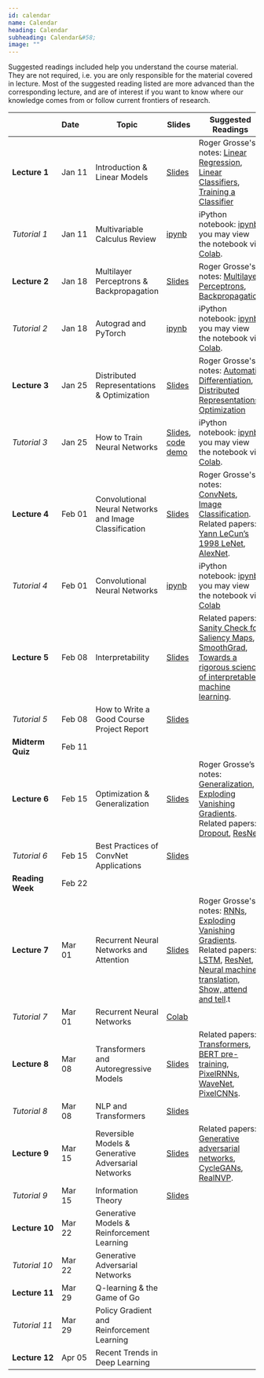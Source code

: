 ```yaml
---
id: calendar
name: Calendar
heading: Calendar
subheading: Calendar&#58;
image: ""
---
```


Suggested readings included help you understand the course material. They are not required, i.e. you are only responsible for the material covered in lecture. Most of the suggested reading listed are more advanced than the corresponding lecture, and are of interest if you want to know where our knowledge comes from or follow current frontiers of research.

|       | Date&nbsp;&nbsp;&nbsp;&nbsp;    | Topic                  | Slides  | Suggested Readings 
|-------|----|------------------------|---------|------------------------------------------
| **Lecture&nbsp;1**| Jan 11 | Introduction & Linear Models | [Slides](assets/slides/lec01.pdf)  | Roger Grosse's notes: [Linear Regression](assets/readings/L01a.pdf), [Linear Classifiers](assets/readings/L01b.pdf), [Training a Classifier](assets/readings/L01c.pdf)
| *Tutorial&nbsp;1* | Jan 11  | Multivariable Calculus Review  | [ipynb](assets/tutorials/tut01_calc_intro.ipynb)  | iPython notebook: [ipynb](assets/tutorials/tut01_calc_intro.ipynb), you may view the notebook via [Colab](https://colab.research.google.com/github/uoft-csc413/2022/blob/master/assets/tutorials/tut01_calc_intro.ipynb).
| **Lecture&nbsp;2**| Jan 18  | Multilayer Perceptrons & Backpropagation | [Slides](assets/slides/lec02.pdf)   |  Roger Grosse's notes: [Multilayer Perceptrons](assets/readings/L02a.pdf), [Backpropagation](assets/readings/L02b.pdf) 
| *Tutorial&nbsp;2* | Jan 18  | Autograd and PyTorch | [ipynb](assets/tutorials/tut02_autograd.ipynb)  |  iPython notebook: [ipynb](assets/tutorials/tut02_autograd.ipynb), you may view the notebook via [Colab](https://colab.research.google.com/github/uoft-csc413/2022/blob/master/assets/tutorials/tut02_autograd.ipynb).
| **Lecture&nbsp;3**| Jan 25  | Distributed Representations & Optimization |  [Slides](assets/slides/lec03.pdf)  | Roger Grosse's notes: [Automatic Differentiation](assets/readings/L03a.pdf), [Distributed Representations](assets/readings/L03b.pdf), [Optimization](assets/readings/L03c.pdf) 
| *Tutorial&nbsp;3* | Jan 25  | How to Train Neural Networks  |   [Slides](assets/tutorials/tut03_slides.pdf), [code demo](https://colab.research.google.com/github/uoft-csc413/2022/blob/master/assets/tutorials/tut03_notebook.ipynb)  | iPython notebook: [ipynb](assets/tutorials/tut03_notebook.ipynb), you may view the notebook via [Colab](https://colab.research.google.com/github/uoft-csc413/2022/blob/master/assets/tutorials/tut03_notebook.ipynb).
| **Lecture&nbsp;4** | Feb 01  | Convolutional Neural Networks and Image Classification  | [Slides](assets/slides/lec04.pdf)  |  Roger Grosse's notes: [ConvNets](assets/readings/L04a.pdf), [Image Classification](assets/readings/L04b.pdf). Related papers: [Yann LeCun’s 1998 LeNet](assets/readings/lecun-98.pdf), [AlexNet](assets/readings/AlexNet.pdf).
| *Tutorial&nbsp;4* | Feb 01  | Convolutional Neural Networks  |  [ipynb](assets/tutorials/tut04_cnn.ipynb) | iPython notebook: [ipynb](assets/tutorials/tut04_cnn.ipynb), you may view the notebook via [Colab](https://colab.research.google.com/github/uoft-csc413/2022/blob/master/assets/tutorials/tut04_cnn.ipynb) 
| **Lecture&nbsp;5** | Feb 08  | Interpretability  | [Slides](assets/slides/lec05.pdf)  |  Related papers: [Sanity Check for Saliency Maps](http://papers.nips.cc/paper/8160-sanity-checks-for-saliency-maps.pdf), [SmoothGrad](https://arxiv.org/pdf/1706.03825.pdf), [Towards a rigorous science of interpretable machine learning](https://arxiv.org/pdf/1702.08608.pdf).
| *Tutorial&nbsp;5* | Feb 08  | How to Write a Good Course Project Report  |  [Slides](assets/tutorials/tut05_writing.pdf)  | 
| **Midterm Quiz** | Feb 11  |   |  | 
| **Lecture&nbsp;6** | Feb 15  | Optimization & Generalization  | [Slides](assets/slides/lec06.pdf)  |  Roger Grosse’s notes: [Generalization](https://csc413-uoft.github.io/2021/assets/readings/L06a.pdf), [Exploding Vanishing Gradients](https://csc413-uoft.github.io/2021/assets/readings/L06b.pdf). Related papers: [Dropout](https://jmlr.org/papers/v15/srivastava14a.html), [ResNet](https://arxiv.org/abs/1512.03385) |
| *Tutorial&nbsp;6* | Feb 15  | Best Practices of ConvNet Applications  | [Slides](assets/tutorials/tutorial_6_best_practices_convnet_applications.pdf) | 
| **Reading Week** | Feb 22  |   |  | 
| **Lecture&nbsp;7** | Mar 01  | Recurrent Neural Networks and Attention | [Slides](assets/slides/lec07.pdf)  |  Roger Grosse's notes: [RNNs](assets/readings/L07a.pdf), [Exploding Vanishing Gradients](assets/readings/L07b.pdf). Related papers: [LSTM](https://www.bioinf.jku.at/publications/older/2604.pdf), [ResNet](https://arxiv.org/abs/1512.03385), [Neural machine translation](https://arxiv.org/pdf/1409.0473), [Show, attend and tell](https://arxiv.org/abs/1502.03044).t
| *Tutorial&nbsp;7* | Mar 01  | Recurrent Neural Networks  | [Colab](https://colab.research.google.com/drive/1lv41hdSfdNj_LzlCvQbNNrFMfSeIKcFv?usp=sharing) | |
| **Lecture&nbsp;8** | Mar 08  | Transformers and Autoregressive Models| [Slides](assets/slides/lec08.pdf)   |  Related papers: [Transformers](https://papers.nips.cc/paper/2017/file/3f5ee243547dee91fbd053c1c4a845aa-Paper.pdf), [BERT pre-training](https://arxiv.org/pdf/1810.04805.pdf), [PixelRNNs](https://arxiv.org/abs/1601.06759), [WaveNet](https://arxiv.org/abs/1609.03499), [PixelCNNs](https://arxiv.org/abs/1606.05328).
| *Tutorial&nbsp;8* | Mar 08  | NLP and Transformers  | [Slides](assets/tutorials/tut08_nlp_and_transformers.pdf) | 
| **Lecture&nbsp;9** | Mar 15  | Reversible Models & Generative Adversarial Networks  | [Slides](assets/slides/lec09.pdf) |  Related papers: [Generative adversarial networks](http://papers.nips.cc/paper/5423-generative-adversarial-nets.pdf), [CycleGANs](http://openaccess.thecvf.com/content_ICCV_2017/papers/Zhu_Unpaired_Image-To-Image_Translation_ICCV_2017_paper.pdf), [RealNVP](https://arxiv.org/abs/1605.08803).  
| *Tutorial&nbsp;9* | Mar 15  | Information Theory  | [Slides](assets/tutorials/tut09_info_theory.pdf) | 
| **Lecture&nbsp;10** | Mar 22  | Generative Models & Reinforcement Learning |  |  
| *Tutorial&nbsp;10* | Mar 22  | Generative Adversarial Networks  |  | 
| **Lecture&nbsp;11** | Mar 29  | Q-learning & the Game of Go |  | 
| *Tutorial&nbsp;11* | Mar 29  | Policy Gradient and Reinforcement Learning  |  | 
| **Lecture&nbsp;12** | Apr 05  | Recent Trends in Deep Learning | |  
